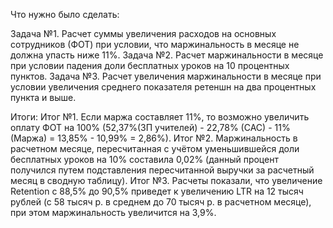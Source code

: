 Что нужно было сделать:

Задача №1. Расчет суммы увеличения расходов на основных сотрудников (ФОТ) при условии, что маржинальность в месяце не должна упасть ниже 11%.
Задача №2. Расчет маржинальности в месяце при условии падения доли бесплатных уроков на 10 процентных пунктов.
Задача №3. Расчет увеличения маржинальности в месяце при условии увеличения среднего показателя ретеншн на два процентных пункта и выше.

Итоги:
Итог №1. Если маржа составляет 11%, то возможно увеличить оплату ФОТ на 100% (52,37%(ЗП учителей) - 22,78% (САС) - 11% (Маржа) = 13,85% - 10,99% = 2,86%).
Итог №2. Маржинальность в расчетном месяце, пересчитанная с учётом уменьшившейся доли бесплатных уроков на 10% составила 0,02% (данный процент получился путем подставления пересчитанной выручки за расчетный месяц в сводную таблицу).
Итог №3. Расчеты показали, что увеличение Retention c 88,5% до 90,5% приведет к увеличению LTR на 12 тысяч рублей (с 58 тысяч р. в среднем до 70 тысяч р. в расчетном месяце), при этом маржинальность увеличится на 3,9%.


